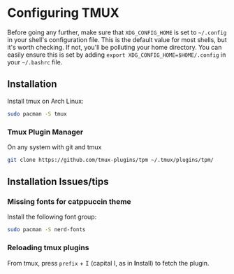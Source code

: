 # Configuring TMUX

Before going any further, make sure that `XDG_CONFIG_HOME` is set to `~/.config` in your shell's configuration file. This is the default value for most shells, but it's worth checking. If not, you'll be polluting your home directory. You can easily ensure this is set by adding `export XDG_CONFIG_HOME=$HOME/.config` in your `~/.bashrc` file.


## Installation

Install tmux on Arch Linux:

```bash
sudo pacman -S tmux
```
### Tmux Plugin Manager

On any system with git and tmux 

```bash
git clone https://github.com/tmux-plugins/tpm ~/.tmux/plugins/tpm/
```

## Installation Issues/tips

### Missing fonts for catppuccin theme

Install the following font group:

```bash
sudo pacman -S nerd-fonts
```

### Reloading tmux plugins

From tmux, press `prefix` + <kbd>I</kbd> (capital I, as in **I**nstall) to fetch the plugin.
